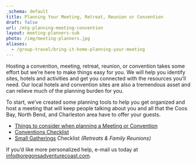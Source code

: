 ```yaml
---
_schema: default
title: Planning Your Meeting, Retreat, Reunion or Convention
draft: false
url: /mtg-planning-meeting-convention
layout: meeting-planners-sub
photo: /img/meeting-planners.jpg
aliases:
  - /group-travel/bring-it-home-planning-your-meeting
---
```

Hosting a convention, meeting, retreat, reunion, or convention takes some effort but we’re here to make things easy for you. We will help you identify sites, hotels and activities and get you connected with the resources you’ll need. Our local hotels and convention sites are also a tremendous asset and can relieve much of the planning burden for you.

To start, we’ve created some planning tools to help you get organized and host a meeting that will keep people talking about you and all that the Coos Bay, North Bend, and Charleston area have to offer your guests.

* [Things to consider when planning a Meeting or Convention](/img/things-to-consider.pdf)
* [Conventions Checklist](/uploads/Convention-Checklist-04-23.pdf)
* [Small Gatherings](/uploads/Small-Gathering-Checklist-04-23.pdf) Checklist *(Retreats & Family Reunions)*

If you’d like more personalized help, e-mail us today at [info@oregonsadventurecoast.com](mailto:info@oregonsadventurecoast.com).